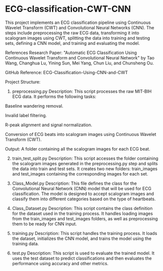 # ECG-classification-CWT-CNN

This project implements an ECG classification pipeline using Continuous Wavelet Transform (CWT) and Convolutional Neural Networks (CNN). The steps include preprocessing the raw ECG data, transforming it into scalogram images using CWT, splitting the data into training and testing sets, defining a CNN model, and training and evaluating the model.

References
Research Paper: "Automatic ECG Classification Using Continuous Wavelet Transform and Convolutional Neural Network" by Tao Wang, Changhua Lu, Yining Sun, Mei Yang, Chun Liu, and Chunsheng Ou.

GitHub Reference: ECG-Classification-Using-CNN-and-CWT

Project Structure:

1. preprocessing.py
Description: This script processes the raw MIT-BIH ECG data. It performs the following tasks:

Baseline wandering removal.

Invalid label filtering.

R-peak alignment and signal normalization.

Conversion of ECG beats into scalogram images using Continuous Wavelet Transform (CWT).

Output: A folder containing all the scalogram images for each ECG beat.

2. train_test_split.py
Description: This script accesses the folder containing the scalogram images generated in the preprocessing.py step and splits the data into train and test sets. It creates two new folders: train_images and test_images containing the corresponding images for each set.

3. Class_Model.py
Description: This file defines the class for the Convolutional Neural Network (CNN) model that will be used for ECG classification. The model is designed to accept scalogram images and classify them into different categories based on the type of heartbeats.

4. Class_Dataset.py
Description: This script contains the class definition for the dataset used in the training process. It handles loading images from the train_images and test_images folders, as well as preprocessing them to be ready for CNN input.

5. training.py
Description: This script handles the training process. It loads the dataset, initializes the CNN model, and trains the model using the training data.

6. test.py
Description: This script is used to evaluate the trained model. It uses the test dataset to predict classifications and then evaluates the performance using accuracy and other metrics.


